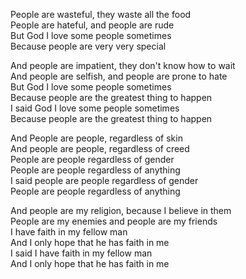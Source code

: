 People are wasteful, they waste all the food  
People are hateful, and people are rude  
But God I love some people sometimes  
Because people are very very special

And people are impatient, they don't know how to wait  
And people are selfish, and people are prone to hate  
But God I love some people sometimes  
Because people are the greatest thing to happen  
I said God I love some people sometimes  
Because people are the greatest thing to happen

And People are people, regardless of skin  
And people are people, regardless of creed  
People are people regardless of gender  
People are people regardless of anything  
I said people are people regardless of gender  
People are people regardless of anything

And people are my religion, because I believe in them  
People are my enemies and people are my friends  
I have faith in my fellow man  
And I only hope that he has faith in me  
I said I have faith in my fellow man  
And I only hope that he has faith in me